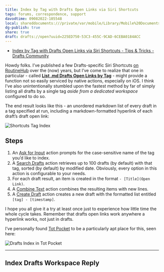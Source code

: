 ```yaml
---
title: Index by Tag with Drafts Open Links via Siri Shortcuts
tags: forums, correspondence, support
davodtime: 09082022-105548
local: shareddocuments:///private/var/mobile/Library/Mobile%20Documents/iCloud~md~obsidian/Documents/OBSHIDDIAN/drafts/225ED750-53C3-455C-9CAD-6CEBA0184ACC.md
dg-publish: true
share: true
draft: drafts://open?uuid=225ED750-53C3-455C-9CAD-6CEBA0184ACC
---
```

- [Index by Tag with Drafts Open Links via Siri Shortcuts - Tips & Tricks - Drafts Community](https://forums.getdrafts.com/t/index-by-tag-with-drafts-open-links-via-siri-shortcuts/12296)

Howdy folks. I’ve published a few Drafts-specific Siri Shortcuts [on RoutineHub](https://routinehub.co/user/blue) over the (now) years, but I’ve come to realize that one in particular - called [**List .md Drafts Open Links by Tag**](https://routinehub.co/shortcut/11085) - might provide a function not so easily serviced by native actions, especially on iOS. I think I’ve also unintentionally stumbled upon the fastest method by far of simply listing all drafts by a single tag *aside from a dedicated workspace* configured to do so.

The end result looks like this - an unordered markdown list of every draft in a tag specified at run, including a markdown-formatted hyperlink of each draft’s draft open link:

![Shortcuts Tag Index](https://user-images.githubusercontent.com/43663476/158263859-0bc220db-eed7-48db-86a5-943966e7e494.png)

## Steps 

1. An [Ask for Input](https://www.matthewcassinelli.com/actions/ask-for-input/) action prompts for the case-sensitive name of the tag you’d like to index.
2. A [Search Drafts](https://docs.getdrafts.com/docs/automation/shortcuts#search-drafts) action retrieves up to 100 drafts (by default) with that tag, sorted (by default) by modified date. Obviously, every option in this action is configurable to your needs.
3. For each draft result, an item is created in the format `- [Title](Open Link)`.
4. A [Combine Text](https://www.matthewcassinelli.com/actions/combine-text/) action combines the resulting items with new lines.
5. A [Create Draft](https://docs.getdrafts.com/docs/automation/shortcuts#create-draft) action creates a new draft with the formatted list entitled `[tag] - [timestamp]`.

I hope you all give it a try at least once just to experience how little time the whole cycle takes. Remember that drafts open links work anywhere a hyperlink works, not just in drafts. 

I’ve personally found [Tot Pocket](https://apps.apple.com/us/app/tot-pocket/id1498235191) to be a particularly apt place for this, seen here:

![Drafts Index in Tot Pocket](https://user-images.githubusercontent.com/43663476/158267489-9cd0801e-b396-440a-8f90-b187b6f0e6ba.png)

---

## Index Drafts Workspace Reply

